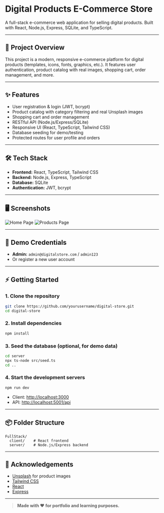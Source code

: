# Digital Products E-Commerce Store

A full-stack e-commerce web application for selling digital products. Built with React, Node.js, Express, SQLite, and TypeScript.

---

## 🚀 Project Overview

This project is a modern, responsive e-commerce platform for digital products (templates, icons, fonts, graphics, etc.). It features user authentication, product catalog with real images, shopping cart, order management, and more.

---

## ✨ Features

- User registration & login (JWT, bcrypt)
- Product catalog with category filtering and real Unsplash images
- Shopping cart and order management
- RESTful API (Node.js/Express/SQLite)
- Responsive UI (React, TypeScript, Tailwind CSS)
- Database seeding for demo/testing
- Protected routes for user profile and orders

---

## 🛠️ Tech Stack

- **Frontend:** React, TypeScript, Tailwind CSS
- **Backend:** Node.js, Express, TypeScript
- **Database:** SQLite
- **Authentication:** JWT, bcrypt

---

## 🖥️ Screenshots

<!-- Add screenshots to the /screenshots folder and link them here -->

![Home Page](screenshots:home.png)
![Products Page](screenshotsproducts.png)

---

## 📝 Demo Credentials

- **Admin:** `admin@digitalstore.com` / `admin123`
- Or register a new user account

---

## ⚡ Getting Started

### 1. Clone the repository

```bash
git clone https://github.com/yourusername/digital-store.git
cd digital-store
```

### 2. Install dependencies

```bash
npm install
```

### 3. Seed the database (optional, for demo data)

```bash
cd server
npx ts-node src/seed.ts
cd ..
```

### 4. Start the development servers

```bash
npm run dev
```

- Client: [http://localhost:3000](http://localhost:3000)
- API: [http://localhost:5001/api](http://localhost:5001/api)

---

## 📦 Folder Structure

```
FullStack/
  client/    # React frontend
  server/    # Node.js/Express backend
```


---

## 🙌 Acknowledgements

- [Unsplash](https://unsplash.com/) for product images
- [Tailwind CSS](https://tailwindcss.com/)
- [React](https://react.dev/)
- [Express](https://expressjs.com/)

---

> **Made with ❤️ for portfolio and learning purposes.**
